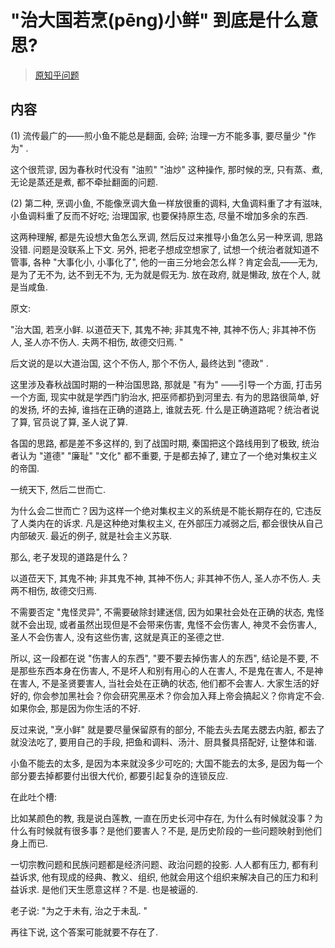 # "治大国若烹(pēng)小鲜" 到底是什么意思?

> [原知乎问题](https://www.zhihu.com/question/38779928)


## 内容
(1) 流传最广的——煎小鱼不能总是翻面, 会碎; 治理一方不能多事, 要尽量少 "作为" .  

这个很荒谬, 因为春秋时代没有 "油煎" "油炒" 这种操作, 那时候的烹, 只有蒸、煮, 
无论是蒸还是煮, 都不牵扯翻面的问题.  

(2) 第二种, 烹调小鱼, 不能像烹调大鱼一样放很重的调料, 大鱼调料重了才有滋味, 
小鱼调料重了反而不好吃; 治理国家, 也要保持原生态, 尽量不增加多余的东西.  

这两种理解, 都是先设想大鱼怎么烹调, 然后反过来推导小鱼怎么另一种烹调, 思路没错. 问题是没联系上下文.  另外, 把老子想成空想家了, 试想一个统治者就知道不管事, 各种 "大事化小, 小事化了", 他的一亩三分地会怎么样？肯定会乱——无为, 是为了无不为, 达不到无不为, 无为就是假无为. 放在政府, 就是懒政, 放在个人, 就是当咸鱼.  
   
原文: 

"治大国, 若烹小鲜. 以道莅天下, 其鬼不神; 非其鬼不神, 其神不伤人; 非其神不伤人, 圣人亦不伤人.  夫两不相伤, 故德交归焉.  " 

后文说的是以大道治国, 这个不伤人, 那个不伤人, 最终达到 "德政" .  

这里涉及春秋战国时期的一种治国思路, 那就是 "有为" ——引导一个方面, 打击另一个方面, 现实中就是学西门豹治水, 把巫师都扔到河里去.  有为的思路很简单, 好的发扬, 坏的去掉, 谁挡在正确的道路上, 谁就去死.  什么是正确道路呢？统治者说了算, 官员说了算, 圣人说了算.  

各国的思路, 都是差不多这样的, 到了战国时期, 秦国把这个路线用到了极致, 统治者认为 "道德"  "廉耻"  "文化" 都不重要, 于是都去掉了, 建立了一个绝对集权主义的帝国.  

一统天下, 然后二世而亡.  

为什么会二世而亡？因为这样一个绝对集权主义的系统是不能长期存在的, 它违反了人类内在的诉求.  凡是这种绝对集权主义, 在外部压力减弱之后, 都会很快从自己内部破灭.  最近的例子, 就是社会主义苏联.  

那么, 老子发现的道路是什么？

以道莅天下, 其鬼不神; 非其鬼不神, 其神不伤人; 非其神不伤人, 圣人亦不伤人.  夫两不相伤, 故德交归焉.  

不需要否定 "鬼怪灵异", 不需要破除封建迷信, 因为如果社会处在正确的状态, 鬼怪就不会出现, 或者虽然出现但是不会带来伤害, 鬼怪不会伤害人, 神灵不会伤害人, 圣人不会伤害人, 没有这些伤害, 这就是真正的圣德之世.  

所以, 这一段都在说 "伤害人的东西", "要不要去掉伤害人的东西", 结论是不要, 不是那些东西本身在伤害人, 不是坏人和别有用心的人在害人, 不是鬼在害人, 不是神在害人, 不是圣贤要害人, 当社会处在正确的状态, 他们都不会害人. 大家生活的好好的, 你会参加黑社会？你会研究黑巫术？你会加入拜上帝会搞起义？你肯定不会. 如果你会, 那是因为你生活的不好.  

反过来说, "烹小鲜" 就是要尽量保留原有的部分, 不能去头去尾去腮去内脏, 都去了就没法吃了, 要用自己的手段, 把鱼和调料、汤汁、厨具餐具搭配好, 让整体和谐.  

小鱼不能去的太多, 是因为本来就没多少可吃的; 大国不能去的太多, 是因为每一个部分要去掉都要付出很大代价, 都要引起复杂的连锁反应.  

在此吐个槽: 

比如某颜色的教, 我是说白莲教, 一直在历史长河中存在, 为什么有时候就没事？为什么有时候就有很多事？是他们要害人？不是, 是历史阶段的一些问题映射到他们身上而已.  

一切宗教问题和民族问题都是经济问题、政治问题的投影.  人人都有压力, 都有利益诉求, 他有现成的经典、教义、组织, 他就会用这个组织来解决自己的压力和利益诉求.  是他们天生愿意这样？不是. 也是被逼的.  

老子说: "为之于未有, 治之于未乱. " 

再往下说, 这个答案可能就要不存在了.  